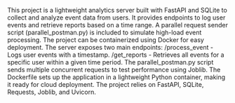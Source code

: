 This project is a lightweight analytics server built with FastAPI and SQLite to collect and analyze event data from users. 
It provides endpoints to log user events and retrieve reports based on a time range. 
A parallel request sender script (parallel_postman.py) is included to simulate high-load event processing. 
The project can be containerized using Docker for easy deployment.
The server exposes two main endpoints:
/process_event - Logs user events with a timestamp.
/get_reports - Retrieves all events for a specific user within a given time period.
The parallel_postman.py script sends multiple concurrent requests to test performance using Joblib. 
The Dockerfile sets up the application in a lightweight Python container, making it ready for cloud deployment. 
The project relies on FastAPI, SQLite, Requests, Joblib, and Uvicorn.
